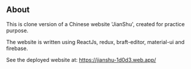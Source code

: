 ## About

This is clone version of a Chinese website 'JianShu', created for practice purpose.

The website is written using ReactJs, redux, braft-editor, material-ui and firebase.

See the deployed website at: https://jianshu-1d0d3.web.app/


